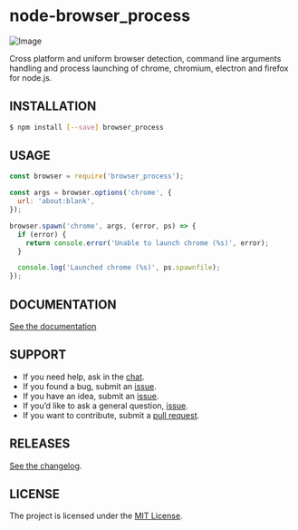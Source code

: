 # node-browser_process

![Image](https://cloud.githubusercontent.com/assets/157787/7900340/4ee6bb84-0783-11e5-9721-3139492ceba5.png)

Cross platform and uniform browser detection, command line arguments handling and process
launching of chrome, chromium, electron and firefox for node.js.

## INSTALLATION

```sh
$ npm install [--save] browser_process
```

## USAGE

```js
const browser = require('browser_process');

const args = browser.options('chrome', {
  url: 'about:blank',
});

browser.spawn('chrome', args, (error, ps) => {
  if (error) {
    return console.error('Unable to launch chrome (%s)', error);
  }

  console.log('Launched chrome (%s)', ps.spawnfile);
});
```

## DOCUMENTATION

[See the documentation](doc/readme.md)

## SUPPORT

* If you need help, ask in the [chat](http://gitter.im/caspervonb/node-browser_process).
* If you found a bug, submit an [issue](https://github.com/caspervonb/node-browser_process/issues).
* If you have an idea, submit an [issue](https://github.com/caspervonb/node-browser_process/issues).
* If you’d like to ask a general question, [issue](https://github.com/caspervonb/node-browser_process/issues).
* If you want to contribute, submit a [pull request](https://github.com/caspervonb/node-browser_process/pulls).


## RELEASES

[See the changelog](changelog.md).

## LICENSE

The project is licensed under the [MIT License](license.md).
